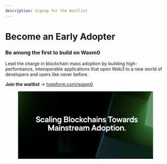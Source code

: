 ```yaml
---
description: Signup for the Waitlist
---
```


# Become an Early Adopter

### Be among the first to build on Wasm0 <a href="#e755" id="e755"></a>

Lead the charge in blockchain mass adoption by building high-performance, interoperable applications that open Web3 to a new world of developers and users like never before.

**Join the waitlist** → [typeform.com/wasm0](https://4f4a8balgjw.typeform.com/wasm0?typeform-source=wasm0.io)

<figure><img src="../.gitbook/assets/image (43).png" alt=""><figcaption></figcaption></figure>
